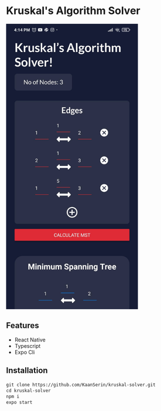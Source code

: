 # Kruskal's Algorithm Solver

<img src="assets/screenshot.jpg" width="360" />

## Features
- React Native
- Typescript
- Expo Cli

## Installation

```properties
git clone https://github.com/KaanSerin/kruskal-solver.git
cd kruskal-solver
npm i
expo start
```
